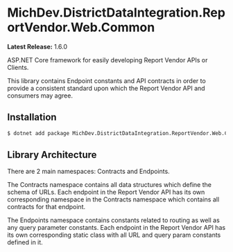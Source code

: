 # MichDev.DistrictDataIntegration.ReportVendor.Web.Common

**Latest Release:** 1.6.0

ASP.NET Core framework for easily developing Report Vendor APIs or Clients.

This library contains Endpoint constants and API contracts in order to provide a consistent standard upon which the Report Vendor API and consumers may agree.

## Installation

```bash
$ dotnet add package MichDev.DistrictDataIntegration.ReportVendor.Web.Common --version {version}
```

## Library Architecture

There are 2 main namespaces: Contracts and Endpoints.

The Contracts namespace contains all data structures which define the schema of URLs. Each endpoint in the Report Vendor API has its own corresponding namespace in the Contracts namespace which contains all contracts for that endpoint.

The Endpoints namespace contains constants related to routing as well as any query parameter constants. Each endpoint in the Report Vendor API has its own corresponding static class with all URL and query param constants defined in it.
